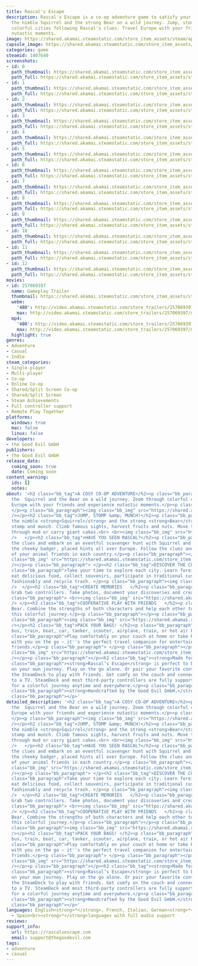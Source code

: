 ```yaml
---
title: Rascal's Escape
description: Rascal's Escape is a co-op adventure game to satisfy your wanderlust.Join
  the nimble Squirrel and the strong Bear on a wild journey. Jump, stomp, zoom through
  colorful cities following Rascal's clues. Travel Europe with your friends and experience
  nutastic moments.
image: https://shared.akamai.steamstatic.com/store_item_assets/steam/apps/1407640/header.jpg?t=1733131382
capsule_image: https://shared.akamai.steamstatic.com/store_item_assets/steam/apps/1407640/4d31406b41645cb9db972dc5ccbc0960e6981608/capsule_231x87.jpg?t=1733131382
categories: game
steamid: 1407640
screenshots:
- id: 0
  path_thumbnail: https://shared.akamai.steamstatic.com/store_item_assets/steam/apps/1407640/ss_a12c40915dba3196a9e271e7263388f93f9c0df8.600x338.jpg?t=1733131382
  path_full: https://shared.akamai.steamstatic.com/store_item_assets/steam/apps/1407640/ss_a12c40915dba3196a9e271e7263388f93f9c0df8.1920x1080.jpg?t=1733131382
- id: 1
  path_thumbnail: https://shared.akamai.steamstatic.com/store_item_assets/steam/apps/1407640/ss_3c4cf6c2babdd72c8ff325c5632426d2c509c0bc.600x338.jpg?t=1733131382
  path_full: https://shared.akamai.steamstatic.com/store_item_assets/steam/apps/1407640/ss_3c4cf6c2babdd72c8ff325c5632426d2c509c0bc.1920x1080.jpg?t=1733131382
- id: 2
  path_thumbnail: https://shared.akamai.steamstatic.com/store_item_assets/steam/apps/1407640/ss_bfab5e6c6aa08619aa3e90f25893133e1dbb791d.600x338.jpg?t=1733131382
  path_full: https://shared.akamai.steamstatic.com/store_item_assets/steam/apps/1407640/ss_bfab5e6c6aa08619aa3e90f25893133e1dbb791d.1920x1080.jpg?t=1733131382
- id: 3
  path_thumbnail: https://shared.akamai.steamstatic.com/store_item_assets/steam/apps/1407640/ss_f586ae2709eeeaf633907d31662715bf9213adb8.600x338.jpg?t=1733131382
  path_full: https://shared.akamai.steamstatic.com/store_item_assets/steam/apps/1407640/ss_f586ae2709eeeaf633907d31662715bf9213adb8.1920x1080.jpg?t=1733131382
- id: 4
  path_thumbnail: https://shared.akamai.steamstatic.com/store_item_assets/steam/apps/1407640/ss_4564faa795efcfd3196eb1e26c0853613c6d23c6.600x338.jpg?t=1733131382
  path_full: https://shared.akamai.steamstatic.com/store_item_assets/steam/apps/1407640/ss_4564faa795efcfd3196eb1e26c0853613c6d23c6.1920x1080.jpg?t=1733131382
- id: 5
  path_thumbnail: https://shared.akamai.steamstatic.com/store_item_assets/steam/apps/1407640/ss_6ee0879197f64fdb72dea42f498ca5fc90d3b30e.600x338.jpg?t=1733131382
  path_full: https://shared.akamai.steamstatic.com/store_item_assets/steam/apps/1407640/ss_6ee0879197f64fdb72dea42f498ca5fc90d3b30e.1920x1080.jpg?t=1733131382
- id: 6
  path_thumbnail: https://shared.akamai.steamstatic.com/store_item_assets/steam/apps/1407640/ss_afecb7f46c728e7575c60e1d3d2cd9e8e1f5302f.600x338.jpg?t=1733131382
  path_full: https://shared.akamai.steamstatic.com/store_item_assets/steam/apps/1407640/ss_afecb7f46c728e7575c60e1d3d2cd9e8e1f5302f.1920x1080.jpg?t=1733131382
- id: 7
  path_thumbnail: https://shared.akamai.steamstatic.com/store_item_assets/steam/apps/1407640/ss_61707931b69fcbc12822f4dd7fa214b12f001722.600x338.jpg?t=1733131382
  path_full: https://shared.akamai.steamstatic.com/store_item_assets/steam/apps/1407640/ss_61707931b69fcbc12822f4dd7fa214b12f001722.1920x1080.jpg?t=1733131382
- id: 8
  path_thumbnail: https://shared.akamai.steamstatic.com/store_item_assets/steam/apps/1407640/ss_88513b548b5af06599fc98c7e8f8be3e648f6ec8.600x338.jpg?t=1733131382
  path_full: https://shared.akamai.steamstatic.com/store_item_assets/steam/apps/1407640/ss_88513b548b5af06599fc98c7e8f8be3e648f6ec8.1920x1080.jpg?t=1733131382
- id: 9
  path_thumbnail: https://shared.akamai.steamstatic.com/store_item_assets/steam/apps/1407640/ss_314c745995dadbdd5d922488bad2c16a79a96510.600x338.jpg?t=1733131382
  path_full: https://shared.akamai.steamstatic.com/store_item_assets/steam/apps/1407640/ss_314c745995dadbdd5d922488bad2c16a79a96510.1920x1080.jpg?t=1733131382
- id: 10
  path_thumbnail: https://shared.akamai.steamstatic.com/store_item_assets/steam/apps/1407640/ss_b666815c21447dcf1351de12dec13c43f1aba70e.600x338.jpg?t=1733131382
  path_full: https://shared.akamai.steamstatic.com/store_item_assets/steam/apps/1407640/ss_b666815c21447dcf1351de12dec13c43f1aba70e.1920x1080.jpg?t=1733131382
- id: 11
  path_thumbnail: https://shared.akamai.steamstatic.com/store_item_assets/steam/apps/1407640/ss_d36b19a2e3ef21a63d986411ba086981f061a937.600x338.jpg?t=1733131382
  path_full: https://shared.akamai.steamstatic.com/store_item_assets/steam/apps/1407640/ss_d36b19a2e3ef21a63d986411ba086981f061a937.1920x1080.jpg?t=1733131382
- id: 12
  path_thumbnail: https://shared.akamai.steamstatic.com/store_item_assets/steam/apps/1407640/ss_8d85564cfb739f6735d5326db0ddff563f3ae1af.600x338.jpg?t=1733131382
  path_full: https://shared.akamai.steamstatic.com/store_item_assets/steam/apps/1407640/ss_8d85564cfb739f6735d5326db0ddff563f3ae1af.1920x1080.jpg?t=1733131382
movies:
- id: 257069397
  name: Gameplay Trailer
  thumbnail: https://shared.akamai.steamstatic.com/store_item_assets/steam/apps/257069397/250244923ceffce10531b250d223b6742cdd39fc/movie_600x337.jpg?t=1732787558
  webm:
    '480': http://video.akamai.steamstatic.com/store_trailers/257069397/movie480_vp9.webm?t=1732787558
    max: http://video.akamai.steamstatic.com/store_trailers/257069397/movie_max_vp9.webm?t=1732787558
  mp4:
    '480': http://video.akamai.steamstatic.com/store_trailers/257069397/movie480.mp4?t=1732787558
    max: http://video.akamai.steamstatic.com/store_trailers/257069397/movie_max.mp4?t=1732787558
  highlight: true
genres:
- Adventure
- Casual
- Indie
steam_categories:
- Single-player
- Multi-player
- Co-op
- Online Co-op
- Shared/Split Screen Co-op
- Shared/Split Screen
- Steam Achievements
- Full controller support
- Remote Play Together
platforms:
  windows: true
  mac: false
  linux: false
developers:
- the Good Evil GmbH
publishers:
- the Good Evil GmbH
release_date:
  coming_soon: true
  date: Coming soon
content_warning:
  ids: []
  notes:
about: '<h2 class="bb_tag">A COSY CO-OP ADVENTURE</h2><p class="bb_paragraph">Join
  the  Squirrel and the Bear on a wild journey. Zoom through colorful cities following.<br>Travel
  Europe with your friends and experience nutastic moments.</p><p class="bb_paragraph">
  </p><p class="bb_paragraph"><img class="bb_img" src="https://shared.akamai.steamstatic.com/store_item_assets/steam/apps/1407640/extras/1_Vehicles.gif?t=1733131382"
  /></p><h2 class="bb_tag">JUMP, STOMP &amp; MUNCH!</h2><p class="bb_paragraph">Join
  the nimble <strong>Squirrel</strong> and the strong <strong>Bear</strong>. Jump,
  stomp and munch. Climb famous sights, harvest fruits and nuts. Move trees, trudge
  through mud or carry giant cakes.<br> <br><img class="bb_img" src="https://shared.akamai.steamstatic.com/store_item_assets/steam/apps/1407640/extras/2_SQBR_Features.gif?t=1733131382"
  />   </p><h2 class="bb_tag">HAVE YOU SEEN RASCAL?</h2><p class="bb_paragraph">Follow
  the clues and embark on an eventful scavenger hunt with Squirrel and Bear. Rascal,
  the cheeky badger, placed hints all over Europe. Follow the clues and use the help
  of your animal friends in each country.</p><p class="bb_paragraph"></p><p class="bb_paragraph"><img
  class="bb_img" src="https://shared.akamai.steamstatic.com/store_item_assets/steam/apps/1407640/extras/3_Rascal.gif?t=1733131382"
  /></p><p class="bb_paragraph"> </p><h2 class="bb_tag">DISCOVER THE CULTURES OF EUROPE</h2><p
  class="bb_paragraph">Take your time to explore each city. Learn foreign languages,
  eat delicious food, collect souvenirs, participate in traditional customs, dress
  fashionably and recycle trash. </p><p class="bb_paragraph"><img class="bb_img" src="https://shared.akamai.steamstatic.com/store_item_assets/steam/apps/1407640/extras/4_SQBR.gif?t=1733131382"
  />  </p><h2 class="bb_tag">CREATE MEMORIES   </h2><p class="bb_paragraph">Live in the moment! Gather your friends and family.
  Grab two controllers. Take photos, document your discoveries and create shared memories!</p><p
  class="bb_paragraph"> <br><img class="bb_img" src="https://shared.akamai.steamstatic.com/store_item_assets/steam/apps/1407640/extras/5_Coop.gif?t=1733131382"
  /> </p><h2 class="bb_tag">COOPERATIVE PLAY WITH FRIENDS   </h2><p class="bb_paragraph">Let your friends join. Choose between Squirrel and
  Bear. Combine the strengths of both characters and help each other to succeed on
  this colorful journey.</p><p class="bb_paragraph"></p><p class="bb_paragraph"> </p><p
  class="bb_paragraph"><img class="bb_img" src="https://shared.akamai.steamstatic.com/store_item_assets/steam/apps/1407640/extras/6_Outro.gif?t=1733131382"
  /></p><h2 class="bb_tag">PACK YOUR BAGS! </h2><p class="bb_paragraph">Travel by
  bus, train, boat, car, tanker, scooter, airplane, train, or hot air balloon.</p><p
  class="bb_paragraph">Play comfortably on your couch at home or take Rascal''s Escape
  with you on the go – it''s the perfect travel companion for entertainment with new
  friends.</p><p class="bb_paragraph"> </p><p class="bb_paragraph"></p><p class="bb_paragraph"><img
  class="bb_img" src="https://shared.akamai.steamstatic.com/store_item_assets/steam/apps/1407640/extras/7_KeyArt.gif?t=1733131382"
  /></p><p class="bb_paragraph"></p><h2 class="bb_tag"><strong>Made for SteamDeck</strong></h2><p
  class="bb_paragraph"><strong>Rascal’s Escape</strong> is perfect to bring along
  on your own journey. Play on the go alone. Or pair your favorite controllers to
  the SteamDeck to play with friends. Get comfy on the couch and connect your SteamDeck
  to a TV. SteamDeck and most third-party controllers are fully supported, allowing
  for a colorful journey anytime and everywhere.</p><p class="bb_paragraph"></p><p
  class="bb_paragraph"><strong>Handcrafted by the Good Evil GmbH.</strong></p><p class="bb_paragraph"></p><p
  class="bb_paragraph"></p>'
detailed_description: '<h2 class="bb_tag">A COSY CO-OP ADVENTURE</h2><p class="bb_paragraph">Join
  the  Squirrel and the Bear on a wild journey. Zoom through colorful cities following.<br>Travel
  Europe with your friends and experience nutastic moments.</p><p class="bb_paragraph">
  </p><p class="bb_paragraph"><img class="bb_img" src="https://shared.akamai.steamstatic.com/store_item_assets/steam/apps/1407640/extras/1_Vehicles.gif?t=1733131382"
  /></p><h2 class="bb_tag">JUMP, STOMP &amp; MUNCH!</h2><p class="bb_paragraph">Join
  the nimble <strong>Squirrel</strong> and the strong <strong>Bear</strong>. Jump,
  stomp and munch. Climb famous sights, harvest fruits and nuts. Move trees, trudge
  through mud or carry giant cakes.<br> <br><img class="bb_img" src="https://shared.akamai.steamstatic.com/store_item_assets/steam/apps/1407640/extras/2_SQBR_Features.gif?t=1733131382"
  />   </p><h2 class="bb_tag">HAVE YOU SEEN RASCAL?</h2><p class="bb_paragraph">Follow
  the clues and embark on an eventful scavenger hunt with Squirrel and Bear. Rascal,
  the cheeky badger, placed hints all over Europe. Follow the clues and use the help
  of your animal friends in each country.</p><p class="bb_paragraph"></p><p class="bb_paragraph"><img
  class="bb_img" src="https://shared.akamai.steamstatic.com/store_item_assets/steam/apps/1407640/extras/3_Rascal.gif?t=1733131382"
  /></p><p class="bb_paragraph"> </p><h2 class="bb_tag">DISCOVER THE CULTURES OF EUROPE</h2><p
  class="bb_paragraph">Take your time to explore each city. Learn foreign languages,
  eat delicious food, collect souvenirs, participate in traditional customs, dress
  fashionably and recycle trash. </p><p class="bb_paragraph"><img class="bb_img" src="https://shared.akamai.steamstatic.com/store_item_assets/steam/apps/1407640/extras/4_SQBR.gif?t=1733131382"
  />  </p><h2 class="bb_tag">CREATE MEMORIES   </h2><p class="bb_paragraph">Live in the moment! Gather your friends and family.
  Grab two controllers. Take photos, document your discoveries and create shared memories!</p><p
  class="bb_paragraph"> <br><img class="bb_img" src="https://shared.akamai.steamstatic.com/store_item_assets/steam/apps/1407640/extras/5_Coop.gif?t=1733131382"
  /> </p><h2 class="bb_tag">COOPERATIVE PLAY WITH FRIENDS   </h2><p class="bb_paragraph">Let your friends join. Choose between Squirrel and
  Bear. Combine the strengths of both characters and help each other to succeed on
  this colorful journey.</p><p class="bb_paragraph"></p><p class="bb_paragraph"> </p><p
  class="bb_paragraph"><img class="bb_img" src="https://shared.akamai.steamstatic.com/store_item_assets/steam/apps/1407640/extras/6_Outro.gif?t=1733131382"
  /></p><h2 class="bb_tag">PACK YOUR BAGS! </h2><p class="bb_paragraph">Travel by
  bus, train, boat, car, tanker, scooter, airplane, train, or hot air balloon.</p><p
  class="bb_paragraph">Play comfortably on your couch at home or take Rascal''s Escape
  with you on the go – it''s the perfect travel companion for entertainment with new
  friends.</p><p class="bb_paragraph"> </p><p class="bb_paragraph"></p><p class="bb_paragraph"><img
  class="bb_img" src="https://shared.akamai.steamstatic.com/store_item_assets/steam/apps/1407640/extras/7_KeyArt.gif?t=1733131382"
  /></p><p class="bb_paragraph"></p><h2 class="bb_tag"><strong>Made for SteamDeck</strong></h2><p
  class="bb_paragraph"><strong>Rascal’s Escape</strong> is perfect to bring along
  on your own journey. Play on the go alone. Or pair your favorite controllers to
  the SteamDeck to play with friends. Get comfy on the couch and connect your SteamDeck
  to a TV. SteamDeck and most third-party controllers are fully supported, allowing
  for a colorful journey anytime and everywhere.</p><p class="bb_paragraph"></p><p
  class="bb_paragraph"><strong>Handcrafted by the Good Evil GmbH.</strong></p><p class="bb_paragraph"></p><p
  class="bb_paragraph"></p>'
languages: English<strong>*</strong>, French, Italian, German<strong>*</strong>, Spanish
  - Spain<br><strong>*</strong>languages with full audio support
reviews:
support_info:
  url: https://rascalsescape.com
  email: support@thegoodevil.com
tags:
- adventure
- casual
---
```


